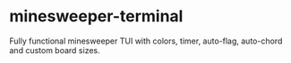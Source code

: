 # minesweeper-terminal
Fully functional minesweeper TUI with colors, timer, auto-flag, auto-chord and custom board sizes.

